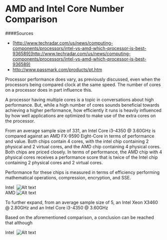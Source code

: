 AMD and Intel Core Number Comparison
====================================

####Sources
- [http://www.techradar.com/us/news/computing-components/processors/intel-vs-amd-which-processor-is-best-936589](http://www.techradar.com/us/news/computing-components/processors/intel-vs-amd-which-processor-is-best-936589)
- http://www.passmark.com/products/pt.htm

Processor performance does vary, as previously discussed, even when the processors being compared clock at the same speed. The number of cores on a processor does in part influence this.

A processor having multiple cores is a topic in conversations about high performance. But, while a high number of cores sounds beneficial towards achieving a higher performance, how efficiently it runs is heavily influenced by how well applications are optimized to make use of the extra cores on the processor.

From an average sample size of 331, an Intel Core i3-4350 @ 3.60GHz is compared against an AMD FX-9590 Eight-Core in terms of performance and value. Both chips contain 4 cores, with the intel chip containing 2 physical and 2 virtual cores, and the AMD chip containing 4 physical cores. Both chips are priced closely. In terms of performance, the AMD chip with 4 physical cores receives a performance score that is twice of the Intel chip containing 2 physical cores and 2 virtual cores. 

Performance for these chips is measured in terms of efficiency performing mathematical operations, compression, encryption, and SSE.

Intel&nbsp; ![Alt text](http://i.imgur.com/pVPx70h.png)  
AMD ![Alt text](http://i.imgur.com/TUqs81U.png)

To further expand, from an average sample size of 5, an Intel Xeon X3460 @ 2.80GHz and an Intel Core i3-4350 @ 3.60GHz 

Based on the aforementioned comparison, a conclusion can be reached that although 

Intel&nbsp; ![Alt text](http://i.imgur.com/pVPx70h.png)
